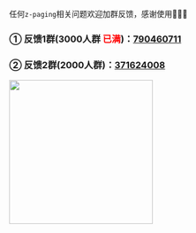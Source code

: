 任何`z-paging`相关问题欢迎加群反馈，感谢使用:low_brightness::low_brightness::low_brightness:
### ① 反馈1群(3000人群 <span style="color:red;">已满</span>)：[790460711](https://jq.qq.com/?_wv=1027&k=vU2fKZZH)

### ② 反馈2群(2000人群)：[371624008](http://qm.qq.com/cgi-bin/qm/qr?_wv=1027&k=avPmibADf2TNi4LxkIwjCE5vbfXpa-r1&authKey=dQ%2FVDAR87ONxI4b32Py%2BvmXbhnopjHN7%2FJPtdsqJdsCPFZB6zDQ17L06Uh0kITUZ&noverify=0&group_code=371624008)
<img src="/img/qq-group-2.png" style="width: 260px"><img>
